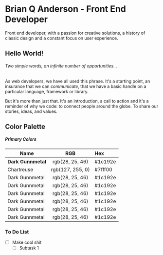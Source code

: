 # Brian Q Anderson - Front End Developer

  Front end developer, with a passion for creative solutions, a history of classic design and a constant focus on user experience.

## Hello World!

###### Two simple words, an infinite number of opportunities...

  As web developers, we have all used this phrase. It's a starting point, an insurance that we can *communicate*, that we have a basic handle on a particular language, framework or library.

  But it's more than just that. It's an introduction, a call to action and it's a reminder of why we code: to connect people around the globe. To share our stories, ideas, and values.

## Color Palette

##### Primary Colors

| Name                   | RGB                     | Hex       |
| ---------------------- | :---------------------: | :-------- |
| **Dark Gunnmetal**     |  rgb(28, 25, 46)        | #1c192e   |
| Chartreuse             |  rgb(127, 255, 0)       | #7fff00   |
| Dark Gunnmetal         |  rgb(28, 25, 46)        | #1c192e   |
| Dark Gunnmetal         |  rgb(28, 25, 46)        | #1c192e   |
| Dark Gunnmetal         |  rgb(28, 25, 46)        | #1c192e   |
| Dark Gunnmetal         |  rgb(28, 25, 46)        | #1c192e   |
| Dark Gunnmetal         |  rgb(28, 25, 46)        | #1c192e   |
| Dark Gunnmetal         |  rgb(28, 25, 46)        | #1c192e   |


### To Do List
- [ ] Make cool shit
 	- [ ] Subtask 1
